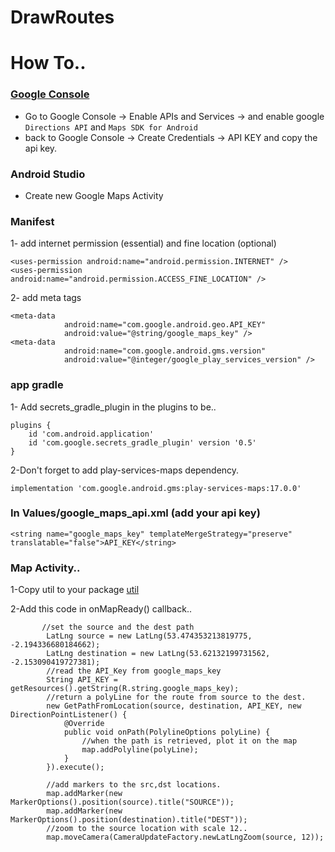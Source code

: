 # DrawRoutes

# How To..

### [Google Console](https://console.developers.google.com/)
- Go to Google Console -> Enable APIs and Services -> and enable google ```Directions API``` and ```Maps SDK for Android```
- back to Google Console -> Create Credentials -> API KEY and copy the api key.

### Android Studio
- Create new Google Maps Activity
### Manifest
1- add internet permission (essential) and fine location (optional)
```
<uses-permission android:name="android.permission.INTERNET" />
<uses-permission android:name="android.permission.ACCESS_FINE_LOCATION" /> 
```
2- add meta tags
```
<meta-data
            android:name="com.google.android.geo.API_KEY"
            android:value="@string/google_maps_key" />
<meta-data
            android:name="com.google.android.gms.version"
            android:value="@integer/google_play_services_version" /> 
```
### app gradle
1- Add secrets_gradle_plugin in the plugins to be..
```
plugins {
    id 'com.android.application'
    id 'com.google.secrets_gradle_plugin' version '0.5'
}
```

2-Don't forget to add play-services-maps dependency.

```
implementation 'com.google.android.gms:play-services-maps:17.0.0'
```

### In Values/google_maps_api.xml (add your api key)

```
<string name="google_maps_key" templateMergeStrategy="preserve" translatable="false">API_KEY</string>
```

### Map Activity..

1-Copy util to your package [util](https://github.com/Ma7moud3ly/DrawRoutes/tree/master/app/src/main/java/com/ma7moud3ly/DrawMyRoute)

2-Add this code in onMapReady() callback..
```
       //set the source and the dest path
        LatLng source = new LatLng(53.474353213819775, -2.194336680184662);
        LatLng destination = new LatLng(53.62132199731562, -2.153090419727381);
        //read the API_Key from google_maps_key
        String API_KEY = getResources().getString(R.string.google_maps_key);
        //return a polyLine for the route from source to the dest.
        new GetPathFromLocation(source, destination, API_KEY, new DirectionPointListener() {
            @Override
            public void onPath(PolylineOptions polyLine) {
                //when the path is retrieved, plot it on the map
                map.addPolyline(polyLine);
            }
        }).execute();

        //add markers to the src,dst locations.
        map.addMarker(new MarkerOptions().position(source).title("SOURCE"));
        map.addMarker(new MarkerOptions().position(destination).title("DEST"));
        //zoom to the source location with scale 12..
        map.moveCamera(CameraUpdateFactory.newLatLngZoom(source, 12));
```      

  
